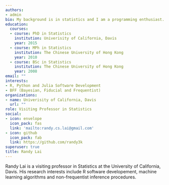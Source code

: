 ```yaml
---
authors:
- admin
bio: My background is in statistics and I am a programming enthusiast.
education:
  courses:
  - course: PhD in Statistics
    institution: Univerisity of California, Davis
    year: 2015
  - course: MPh in Statistics
    institution: The Chinese University of Hong Kong
    year: 2010
  - course: BSc in Statistics
    institution: The Chinese University of Hong Kong
    year: 2008
email: ""
interests:
- R, Python and Julia Software Development
- BFF (Bayesian, Fiducial and Frequentist)
organizations:
- name: Univerisity of California, Davis
  url: ""
role: Visiting Professor in Statistics
social:
- icon: envelope
  icon_pack: fas
  link: 'mailto:randy.cs.lai@gmail.com'
- icon: github
  icon_pack: fab
  link: https://github.com/randy3k
superuser: true
title: Randy Lai
---
```


Randy Lai is a visiting professor in Statistics at the University of California, Davis. His research interests include R software developement, machine learning algorithms and non-frequentist inference procedures.

